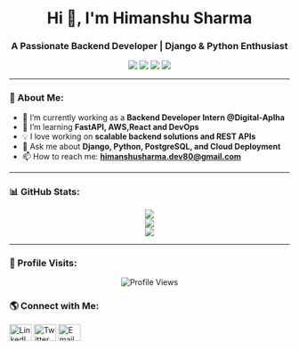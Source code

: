 <h1 align="center">Hi 👋, I'm Himanshu Sharma</h1>
<h3 align="center">A Passionate Backend Developer | Django & Python Enthusiast</h3>

<p align="center">
  <img src="https://img.shields.io/badge/Python-3776AB?style=for-the-badge&logo=python&logoColor=white"/>
  <img src="https://img.shields.io/badge/Django-092E20?style=for-the-badge&logo=django&logoColor=white"/>
  <img src="https://img.shields.io/badge/PostgreSQL-316192?style=for-the-badge&logo=postgresql&logoColor=white"/>
  <img src="https://img.shields.io/badge/AWS-FF9900?style=for-the-badge&logo=amazonaws&logoColor=white"/>
</p>

---

### 🚀 About Me:
- 🔭 I’m currently working as a **Backend Developer Intern @Digital-Aplha**  
- 🌱 I’m learning **FastAPI, AWS,React and DevOps**  
- 💡 I love working on **scalable backend solutions and REST APIs**  
- 💬 Ask me about **Django, Python, PostgreSQL, and Cloud Deployment**  
- 📫 How to reach me: **himanshusharma.dev80@gmail.com**  

---

### 📊 GitHub Stats:
<p align="center">
  <img src="https://github-readme-stats.vercel.app/api?username=himanshu-sharmav&show_icons=true&theme=tokyonight" />
  <br>
  <img src="https://github-readme-streak-stats.herokuapp.com?user=himanshu-sharmav&theme=tokyonight&hide_border=true" />
  <br>
  <img src="https://github-readme-stats.vercel.app/api/top-langs/?username=himanshu-sharmav&layout=compact&theme=tokyonight" />
</p>

---
### 👀 Profile Visits:
<p align="center">
  <img src="https://komarev.com/ghpvc/?username=himanshu-sharmav&label=Profile%20Views&color=0e75b6&style=flat-square" alt="Profile Views"/>
</p>


### 🌎 Connect with Me:
<p align="left">
<a href="https://www.linkedin.com/in/himanshu-sharmav/" target="blank"><img align="center" src="https://cdn.jsdelivr.net/npm/simple-icons@v3/icons/linkedin.svg" alt="LinkedIn" height="30" width="40" /></a>
<a href="https://twitter.com/himanshu_shv" target="blank"><img align="center" src="https://cdn.jsdelivr.net/npm/simple-icons@v3/icons/twitter.svg" alt="Twitter" height="30" width="40" /></a>
<a href="mailto:himanshu.sharmav@gmail.com" target="blank"><img align="center" src="https://cdn.jsdelivr.net/npm/simple-icons@v3/icons/gmail.svg" alt="Email" height="30" width="40" /></a>
</p>
